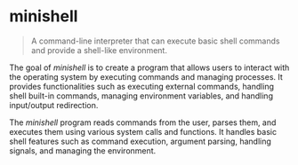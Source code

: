 # minishell
> A command-line interpreter that can execute basic shell commands and provide a shell-like environment.

The goal of *minishell* is to create a program that allows users to interact with the operating system by executing commands and managing processes. It provides functionalities such as executing external commands, handling shell built-in commands, managing environment variables, and handling input/output redirection.

The *minishell* program reads commands from the user, parses them, and executes them using various system calls and functions. It handles basic shell features such as command execution, argument parsing, handling signals, and managing the environment.
